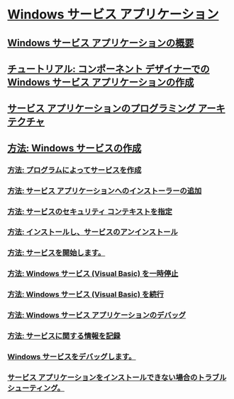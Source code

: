 # [Windows サービス アプリケーション](index.md)
## [Windows サービス アプリケーションの概要](introduction-to-windows-service-applications.md)
## [チュートリアル: コンポーネント デザイナーでの Windows サービス アプリケーションの作成](walkthrough-creating-a-windows-service-application-in-the-component-designer.md)
## [サービス アプリケーションのプログラミング アーキテクチャ](service-application-programming-architecture.md)
## [方法: Windows サービスの作成](how-to-create-windows-services.md)
### [方法: プログラムによってサービスを作成](how-to-write-services-programmatically.md)
### [方法: サービス アプリケーションへのインストーラーの追加](how-to-add-installers-to-your-service-application.md)
### [方法: サービスのセキュリティ コンテキストを指定](how-to-specify-the-security-context-for-services.md)
### [方法: インストールし、サービスのアンインストール](how-to-install-and-uninstall-services.md)
### [方法: サービスを開始します。](how-to-start-services.md)
### [方法: Windows サービス (Visual Basic) を一時停止](how-to-pause-a-windows-service-visual-basic.md)
### [方法: Windows サービス (Visual Basic) を続行](how-to-continue-a-windows-service-visual-basic.md)
### [方法: Windows サービス アプリケーションのデバッグ](how-to-debug-windows-service-applications.md)
### [方法: サービスに関する情報を記録](how-to-log-information-about-services.md)
### [Windows サービスをデバッグします。](troubleshooting-debugging-windows-services.md)
### [サービス アプリケーションをインストールできない場合のトラブルシューティング。](troubleshooting-service-application-wont-install.md)

